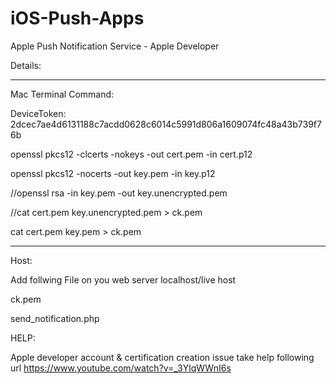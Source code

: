 # iOS-Push-Apps
Apple Push Notification Service - Apple Developer

Details:


-----------------------------------------------------
Mac Terminal Command:

DeviceToken:
2dcec7ae4d6131188c7acdd0628c6014c5991d806a1609074fc48a43b739f76b


openssl pkcs12 -clcerts -nokeys -out cert.pem -in cert.p12

openssl pkcs12 -nocerts -out key.pem -in key.p12

//openssl rsa -in key.pem -out key.unencrypted.pem

//cat cert.pem key.unencrypted.pem  >  ck.pem

cat cert.pem key.pem  >  ck.pem

-----------------------------------------------

Host:

Add follwing File on you web server localhost/live host

ck.pem

send_notification.php



HELP:

Apple developer account & certification creation issue take help following url
https://www.youtube.com/watch?v=_3YlqWWnI6s
